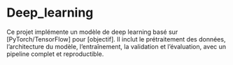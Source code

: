 # Deep_learning
Ce projet implémente un modèle de deep learning basé sur [PyTorch/TensorFlow] pour [objectif]. Il inclut le prétraitement des données, l’architecture du modèle, l’entraînement, la validation et l’évaluation, avec un pipeline complet et reproductible.
